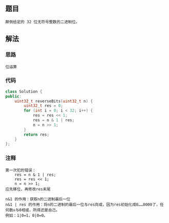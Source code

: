 ## 题目

```
颠倒给定的 32 位无符号整数的二进制位。
```

## 解法

### 思路

```
位运算
```

### 代码

```c++
class Solution {
public:
	uint32_t reverseBits(uint32_t n) {
		uint32_t res = 0;
		for (int i = 0; i < 32; i++) {
			res = res << 1;
			res = n & 1 | res;
			n = n >> 1;
		}
		return res;
	}
};
```

### 注释

```
第一次犯的错误：
	res = n & 1 | res;
	res = res << 1;
	n = n >> 1;
应先移位，再修改res末尾

n&1 的作用：获取n的二进制最后一位
n&1 | res 的作用：将n的二进制的最后一位与res向或，因为res初始化成0……0000了，任何数x与0相或，所得还是自己。
例如：1|0=1，0|0=0。
```

